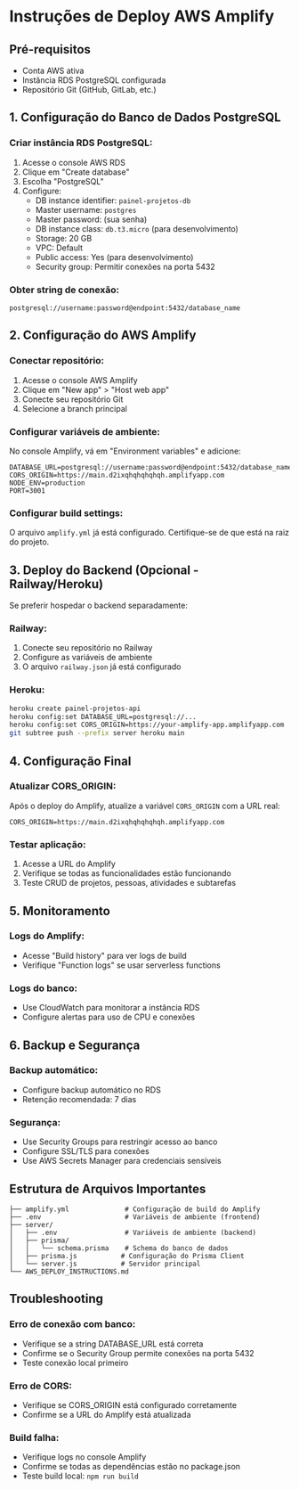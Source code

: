 # Instruções de Deploy AWS Amplify

## Pré-requisitos
- Conta AWS ativa
- Instância RDS PostgreSQL configurada
- Repositório Git (GitHub, GitLab, etc.)

## 1. Configuração do Banco de Dados PostgreSQL

### Criar instância RDS PostgreSQL:
1. Acesse o console AWS RDS
2. Clique em "Create database"
3. Escolha "PostgreSQL"
4. Configure:
   - DB instance identifier: `painel-projetos-db`
   - Master username: `postgres`
   - Master password: (sua senha)
   - DB instance class: `db.t3.micro` (para desenvolvimento)
   - Storage: 20 GB
   - VPC: Default
   - Public access: Yes (para desenvolvimento)
   - Security group: Permitir conexões na porta 5432

### Obter string de conexão:
```
postgresql://username:password@endpoint:5432/database_name
```

## 2. Configuração do AWS Amplify

### Conectar repositório:
1. Acesse o console AWS Amplify
2. Clique em "New app" > "Host web app"
3. Conecte seu repositório Git
4. Selecione a branch principal

### Configurar variáveis de ambiente:
No console Amplify, vá em "Environment variables" e adicione:

```
DATABASE_URL=postgresql://username:password@endpoint:5432/database_name
CORS_ORIGIN=https://main.d2ixqhqhqhqhqh.amplifyapp.com
NODE_ENV=production
PORT=3001
```

### Configurar build settings:
O arquivo `amplify.yml` já está configurado. Certifique-se de que está na raiz do projeto.

## 3. Deploy do Backend (Opcional - Railway/Heroku)

Se preferir hospedar o backend separadamente:

### Railway:
1. Conecte seu repositório no Railway
2. Configure as variáveis de ambiente
3. O arquivo `railway.json` já está configurado

### Heroku:
```bash
heroku create painel-projetos-api
heroku config:set DATABASE_URL=postgresql://...
heroku config:set CORS_ORIGIN=https://your-amplify-app.amplifyapp.com
git subtree push --prefix server heroku main
```

## 4. Configuração Final

### Atualizar CORS_ORIGIN:
Após o deploy do Amplify, atualize a variável `CORS_ORIGIN` com a URL real:
```
CORS_ORIGIN=https://main.d2ixqhqhqhqhqh.amplifyapp.com
```

### Testar aplicação:
1. Acesse a URL do Amplify
2. Verifique se todas as funcionalidades estão funcionando
3. Teste CRUD de projetos, pessoas, atividades e subtarefas

## 5. Monitoramento

### Logs do Amplify:
- Acesse "Build history" para ver logs de build
- Verifique "Function logs" se usar serverless functions

### Logs do banco:
- Use CloudWatch para monitorar a instância RDS
- Configure alertas para uso de CPU e conexões

## 6. Backup e Segurança

### Backup automático:
- Configure backup automático no RDS
- Retenção recomendada: 7 dias

### Segurança:
- Use Security Groups para restringir acesso ao banco
- Configure SSL/TLS para conexões
- Use AWS Secrets Manager para credenciais sensíveis

## Estrutura de Arquivos Importantes

```
├── amplify.yml              # Configuração de build do Amplify
├── .env                     # Variáveis de ambiente (frontend)
├── server/
│   ├── .env                 # Variáveis de ambiente (backend)
│   ├── prisma/
│   │   └── schema.prisma    # Schema do banco de dados
│   ├── prisma.js           # Configuração do Prisma Client
│   └── server.js           # Servidor principal
└── AWS_DEPLOY_INSTRUCTIONS.md
```

## Troubleshooting

### Erro de conexão com banco:
- Verifique se a string DATABASE_URL está correta
- Confirme se o Security Group permite conexões na porta 5432
- Teste conexão local primeiro

### Erro de CORS:
- Verifique se CORS_ORIGIN está configurado corretamente
- Confirme se a URL do Amplify está atualizada

### Build falha:
- Verifique logs no console Amplify
- Confirme se todas as dependências estão no package.json
- Teste build local: `npm run build`